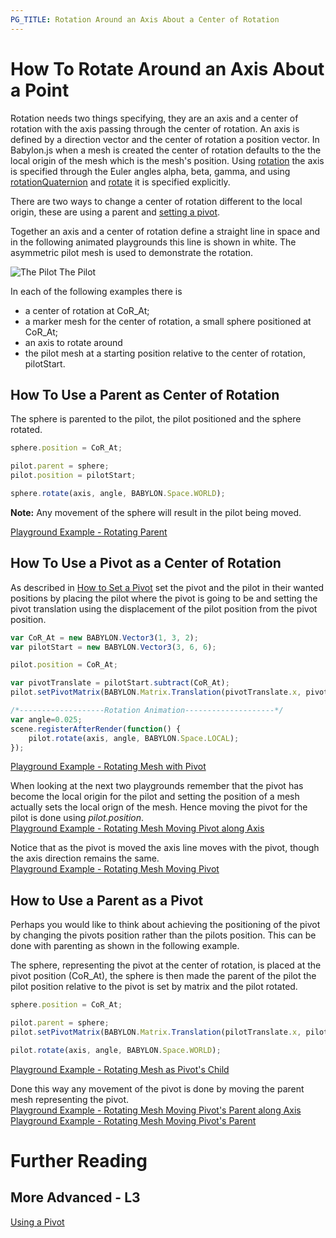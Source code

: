 ```yaml
---
PG_TITLE: Rotation Around an Axis About a Center of Rotation
---
```


# How To Rotate Around an Axis About a Point

Rotation needs two things specifying, they are an axis and a center of rotation with the axis passing through the center of rotation. An axis is defined by a direction vector and the center of rotation a position vector. In Babylon.js when a mesh is created the center of rotation defaults to the the local origin of the mesh which is the mesh's position. Using [rotation](/babylon101/Position#rotation) the axis is specified through the Euler angles alpha, beta, gamma, and using [rotationQuaternion](/features/Position,_Rotation,_Scaling#rotationquaternion) and [rotate](/features/Position,_Rotation,_Scaling#rotate) it is specified explicitly. 

There are two ways to change a center of rotation different to the local origin, these are using a parent and [setting a pivot](/how_to/Pivots).

Together an axis and a center of rotation define a straight line in space and in the following animated playgrounds this line is shown in white. The asymmetric pilot mesh is used to demonstrate the rotation.

![The Pilot](/img/how_to/Mesh/pilot.jpg)
The Pilot


In each of the following examples there is

* a center of rotation at CoR_At;
* a marker mesh for the center of rotation, a small sphere positioned at CoR_At;
* an axis to rotate around
* the pilot mesh at a starting position relative to the center of rotation, pilotStart.

## How To Use a Parent as Center of Rotation

The sphere is parented to the pilot, the pilot positioned and the sphere rotated.

```javascript
sphere.position = CoR_At;

pilot.parent = sphere;
pilot.position = pilotStart;

sphere.rotate(axis, angle, BABYLON.Space.WORLD);
```

**Note:** Any movement of the sphere will result in the pilot being moved.

[Playground Example - Rotating Parent](https://www.babylonjs-playground.com/#1JLGFP#31)

## How To Use a Pivot as a Center of Rotation

As described in [How to Set a Pivot](/how_to/Pivots#how-to-set-mesh-and-pivot-position-at-the-same-time) set the pivot and the pilot in their wanted positions by placing the pilot where the pivot is going to be and setting the pivot translation using the displacement of the pilot position from the pivot position.

```javascript
var CoR_At = new BABYLON.Vector3(1, 3, 2);
var pilotStart = new BABYLON.Vector3(3, 6, 6);

pilot.position = CoR_At; 

var pivotTranslate = pilotStart.subtract(CoR_At);
pilot.setPivotMatrix(BABYLON.Matrix.Translation(pivotTranslate.x, pivotTranslate.y, pivotTranslate.z));
```

```javascript	
/*-------------------Rotation Animation--------------------*/
var angle=0.025;   
scene.registerAfterRender(function() {
    pilot.rotate(axis, angle, BABYLON.Space.LOCAL);  
});
```
[Playground Example - Rotating Mesh with Pivot](https://www.babylonjs-playground.com/#C12LH3)

When looking at the next two playgrounds remember that the pivot has become the local origin for the pilot and setting the position of a mesh actually sets the local orign of the mesh. Hence moving the pivot for the pilot is done using _pilot.position_.  
[Playground Example - Rotating Mesh Moving Pivot along Axis](https://www.babylonjs-playground.com/#C12LH3#1)

Notice that as the pivot is moved the axis line moves with the pivot, though the axis direction remains the same.  
[Playground Example - Rotating Mesh Moving Pivot](https://www.babylonjs-playground.com/#C12LH3#2)

## How to Use a Parent as a Pivot

Perhaps you would like to think about achieving the positioning of the pivot by changing the pivots position rather than the pilots position. This can be done with parenting as shown in the following example.

The sphere, representing the pivot at the center of rotation, is placed at the pivot position (CoR_At), the sphere is then made the parent of the pilot the pilot position relative to the pivot is set by matrix and the pilot rotated.

```javascript
sphere.position = CoR_At;

pilot.parent = sphere;
pilot.setPivotMatrix(BABYLON.Matrix.Translation(pilotTranslate.x, pilotTranslate.y, pilotTranslate.z));

pilot.rotate(axis, angle, BABYLON.Space.WORLD);
```

[Playground Example - Rotating Mesh as Pivot's Child](https://www.babylonjs-playground.com/#1JLGFP#33)

Done this way any movement of the pivot is done by moving the parent mesh representing the pivot.  
[Playground Example - Rotating Mesh Moving Pivot's Parent along Axis](https://www.babylonjs-playground.com/#1JLGFP#34)
[Playground Example - Rotating Mesh Moving Pivot's Parent](https://www.babylonjs-playground.com/#1JLGFP#35)

# Further Reading

## More Advanced - L3

[Using a Pivot](/how_to/Pivots)





